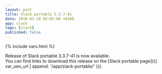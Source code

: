 ```yaml
---
layout: post
title: Slack portable 3.3.7-41
date: 2019-01-18 03:02:00 +0100
app: slack
tags: [slack]
published: false
---
```

{% include vars.html %}

Release of Slack portable 3.3.7-41 is now available.<br />
You can find links to download this release on the [Slack portable page]({{ var_seo_url | append: '/app/slack-portable/' }}).